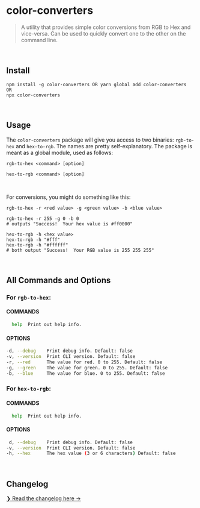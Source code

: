 # color-converters

> A utility that provides simple color conversions from RGB to Hex and vice-versa. Can be used to quickly convert one to the other on the command line.

<br />

## Install

```
npm install -g color-converters OR yarn global add color-converters
OR
npx color-converters
```

<br />

## Usage
The `color-converters` package will give you access to two binaries: `rgb-to-hex` and `hex-to-rgb`. The names are pretty self-explanatory. The package is meant as a global module, used as follows:

```shell
rgb-to-hex <command> [option]
```

```shell
hex-to-rgb <command> [option]
```

<br />

For conversions, you might do something like this:

```shell
rgb-to-hex -r <red value> -g <green value> -b <blue value>

rgb-to-hex -r 255 -g 0 -b 0
# outputs "Success!  Your hex value is #ff0000"
```

```shell
hex-to-rgb -h <hex value>
hex-to-rgb -h "#fff"
hex-to-rgb -h "#ffffff"
# both output "Success!  Your RGB value is 255 255 255"
```

<br />

## All Commands and Options

### For `rgb-to-hex`:

#### COMMANDS

```sh
  help  Print out help info.
```

#### OPTIONS
```sh
-d, --debug    Print debug info. Default: false
-v, --version  Print CLI version. Default: false
-r, --red      The value for red. 0 to 255. Default: false
-g, --green    The value for green. 0 to 255. Default: false
-b, --blue     The value for blue. 0 to 255. Default: false
```

### For `hex-to-rgb`:

#### COMMANDS

```sh
  help  Print out help info.
```

#### OPTIONS
```sh
 d, --debug    Print debug info. Default: false
-v, --version  Print CLI version. Default: false
-h, --hex      The hex value (3 or 6 characters) Default: false
```

<br />

## Changelog

[❯ Read the changelog here →](CHANGELOG.md)
